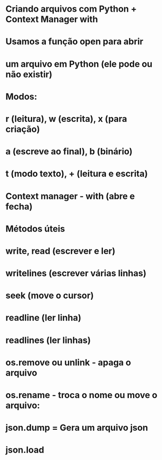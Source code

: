 # Criando arquivos com Python + Context Manager with
# Usamos a função open para abrir
# um arquivo em Python (ele pode ou não existir)
# Modos:
# r (leitura), w (escrita), x (para criação)
# a (escreve ao final), b (binário)
# t (modo texto), + (leitura e escrita)
# Context manager - with (abre e fecha)
# Métodos úteis
# write, read (escrever e ler)
# writelines (escrever várias linhas)
# seek (move o cursor)
# readline (ler linha)
# readlines (ler linhas)
# os.remove ou unlink - apaga o arquivo
# os.rename - troca o nome ou move o arquivo:
# json.dump = Gera um arquivo json
# json.load
